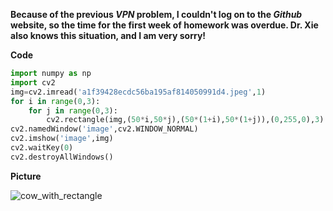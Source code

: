 **Because of the previous *VPN* problem, I couldn't log on to the *Github* website, so the time for the first week of homework was overdue. Dr. Xie also knows this situation, and I am very sorry!**

**Code**

```python
import numpy as np
import cv2
img=cv2.imread('a1f39428ecdc56ba195af814050991d4.jpeg',1)
for i in range(0,3):
    for j in range(0,3):
        cv2.rectangle(img,(50*i,50*j),(50*(1+i),50*(1+j)),(0,255,0),3)
cv2.namedWindow('image',cv2.WINDOW_NORMAL)
cv2.imshow('image',img)
cv2.waitKey(0)
cv2.destroyAllWindows()
```

**Picture**

![cow_with_rectangle](https://github.com/ophwsjtu18/ohw21f/blob/d2b213f4f7844af74cb65c6895c9a5dd2493c94b/yzx/10.13/cow_rectangle.png)
